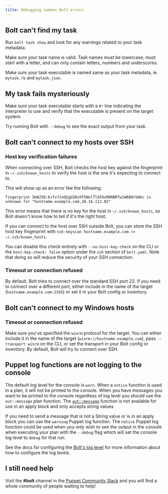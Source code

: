 ```yaml
---
title: Debugging common Bolt errors
---
```


## Bolt can't find my task

Run `bolt task show` and look for any warnings related to your task metadata.

Make sure your task name is valid. Task names must be lowercase, must start with a letter, and can only contain letters, numbers and underscores.

Make sure your task executable is named same as your task metadata, ie. `mytask.rb` and `mytask.json`.

## My task fails mysteriously

Make sure your task executable starts with a `#!` line indicating the interpreter to use and verify that the executable is present on the target system.

Try running Bolt with `--debug` to see the exact output from your task.

## Bolt can't connect to my hosts over SSH

### Host key verification failures

When connecting over SSH, Bolt checks the host key against the fingerprint in `~/.ssh/known_hosts` to verify the host is the one it's expecting to connect to.

This will show up as an error like the following:

    fingerprint SHA256:6+fv7inQSgU2DuYF5NolTlGF6xM8RBRTw1W6B9rbHkc is unknown for "hostname.example.com,10.16.112.82"

This error means that there is no key for the host in `~/.ssh/known_hosts`, so Bolt doesn't know how to tell if it's the right host.

If you can connect to the host over SSH outside Bolt, you can store the SSH host key fingerprint with `ssh-keyscan hostname.example.com >> ~/.ssh/known_hosts`.

You can disable this check entirely with `--no-host-key-check` on the CLI or the `host-key-check: false` option under the `ssh` section of `bolt.yaml`. Note that doing so will reduce the security of your SSH connection.

### Timeout or connection refused

By default, Bolt tries to connect over the standard SSH port 22. If you need to connect over a different port, either include in the name of the target (`hostname.example.com:2345`) or set it in your Bolt config or inventory.

## Bolt can't connect to my Windows hosts

### Timeout or connection refused

Make sure you've specified the `winrm` protocol for the target. You can either include it in the name of the target (`winrm://hostname.example.com`), pass `--transport winrm` on the CLI, or set the transport in your Bolt config or inventory. By default, Bolt will try to connect over SSH.

## Puppet log functions are not logging to the console

The default log level for the console is `warn`. When a `notice` function is used in a plan, it will not be printed to the console. When you have messages you want to be printed to the console regardless of log level you should use the `out::message` plan function. The [`out::message`](../pre-docs/plan_functions.md#outmessage) function is not available for use in an apply block and only accepts string values.

If you need to send a message that is not a String value or is in an apply block you can use the `warning` Puppet log function. The `notice` Puppet log function could be used when you only wish to see the output in the console when executing your plan with the `--debug` flag which will set the console log level to `debug` for that run.

See the docs for configuring the [Bolt's log level](https://puppet.com/docs/bolt/latest/bolt_configuration_options.html#log-file-configuration-options) for more information about how to configure the log levels.

## I still need help

Visit the **#bolt** channel in the [Puppet Community Slack](https://slack.puppet.com) and you will find a whole community of people waiting to help!
